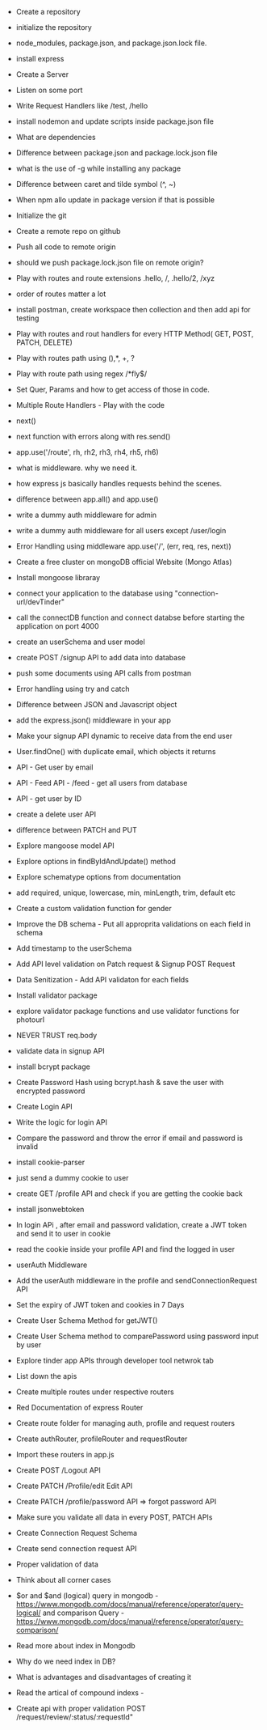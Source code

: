 - Create a repository
- initialize the repository
- node_modules, package.json, and package.json.lock file.
- install express
- Create a Server
- Listen on some port
- Write Request Handlers like /test, /hello
- install nodemon and update scripts inside package.json file
- What are dependencies
- Difference between package.json and package.lock.json file
- what is the use of -g while installing any package
- Difference between caret and tilde symbol (^, ~)
- When npm allo update in package version if that is possible

- Initialize the git
- Create a remote repo on github
- Push all code to remote origin
- should we push package.lock.json file on remote origin?
- Play with routes and route extensions .hello, /, .hello/2, /xyz
- order of routes matter a lot
- install postman, create workspace then collection and then add api for testing
- Play with routes and rout handlers for every HTTP Method( GET, POST, PATCH, DELETE)
- Play with routes path using (),\*, +, ?
- Play with route path using regex /\*fly$/
- Set Quer, Params and how to get access of those in code.

- Multiple Route Handlers - Play with the code
- next()
- next function with errors along with res.send()
- app.use('/route', rh, rh2, rh3, rh4, rh5, rh6)
- what is middleware. why we need it.
- how express js basically handles requests behind the scenes.
- difference between app.all() and app.use()
- write a dummy auth middleware for admin
- write a dummy auth middleware for all users except /user/login
- Error Handling using middleware app.use('/', (err, req, res, next))

- Create a free cluster on mongoDB official Website (Mongo Atlas)
- Install mongoose libraray
- connect your application to the database using "connection-url/devTinder"
- call the connectDB function and connect databse before starting the application on port 4000
- create an userSchema and user model
- create POST /signup API to add data into database
- push some documents using API calls from postman
- Error handling using try and catch

- Difference between JSON and Javascript object
- add the express.json() middleware in your app
- Make your signup API dynamic to receive data from the end user
- User.findOne() with duplicate email, which objects it returns
- API - Get user by email
- API - Feed API - /feed - get all users from database
- API - get user by ID
- create a delete user API
- difference between PATCH and PUT
- Explore mangoose model API
- Explore options in findByIdAndUpdate() method

- Explore schematype options from documentation
- add required, unique, lowercase, min, minLength, trim, default etc
- Create a custom validation function for gender
- Improve the DB schema - Put all approprita validations on each field in schema
- Add timestamp to the userSchema
- Add API level validation on Patch request & Signup POST Request
- Data Senitization - Add API validaton for each fields
- Install validator package
- explore validator package functions and use validator functions for photourl
- NEVER TRUST req.body

- validate data in signup API
- install bcrypt package
- Create Password Hash using bcrypt.hash & save the user with encrypted password
- Create Login API
- Write the logic for login API
- Compare the password and throw the error if email and password is invalid

- install cookie-parser
- just send a dummy cookie to user
- create GET /profile API and check if you are getting the cookie back
- install jsonwebtoken
- In login APi , after email and password validation, create a JWT token and send it to user in cookie
- read the cookie inside your profile API and find the logged in user
- userAuth Middleware
- Add the userAuth middleware in the profile and sendConnectionRequest API
- Set the expiry of JWT token and cookies in 7 Days
- Create User Schema Method for getJWT()
- Create User Schema method to comparePassword using password input by user

- Explore tinder app APIs through developer tool netwrok tab
- List down the apis
- Create multiple routes under respective routers
- Red Documentation of express Router
- Create route folder for managing auth, profile and request routers
- Create authRouter, profileRouter and requestRouter
- Import these routers in app.js
- Create POST /Logout API
- Create PATCH /Profile/edit Edit API
- Create PATCH /profile/password API => forgot password API
- Make sure you validate all data in every POST, PATCH APIs

- Create Connection Request Schema
- Create send connection request API
- Proper validation of data
- Think about all corner cases
- $or and $and (logical) query in mongodb - https://www.mongodb.com/docs/manual/reference/operator/query-logical/
  and comparison Query - https://www.mongodb.com/docs/manual/reference/operator/query-comparison/
- Read more about index in Mongodb
- Why do we need index in DB?
- What is advantages and disadvantages of creating it
- Read the artical of compound indexs -

- Create api with proper validation POST /request/review/:status/:requestId"
